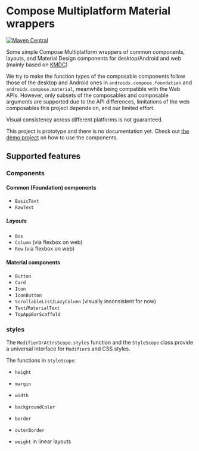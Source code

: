 # Compose Multiplatform Material wrappers

[![Maven Central](https://img.shields.io/maven-central/v/com.huanshankeji/compose-multiplatform-material)](https://search.maven.org/artifact/com.huanshankeji/compose-multiplatform-material)

Some simple Compose Multiplatform wrappers of common components, layouts, and Material Design components for
desktop/Android and web (mainly based on [KMDC](https://github.com/mpetuska/kmdc))

We try to make the function types of the composable components follow those of the desktop and Android ones
in `androidx.compose.foundation` and `androidx.compose.material`, meanwhile being compatible with the Web APIs. However,
only subsets of the composables and composable arguments are supported due to the API differences, limitations of the
web composables this project depends on, and our limited effort.

Visual consistency across different platforms is not guaranteed.

This project is prototype and there is no documentation yet. Check out [the demo project](demo) on how to use the components.

<!--
There is no plan to support Apple platforms until there is official support from [Compose Multiplatform](https://github.com/JetBrains/compose-jb). Check out <https://github.com/cl3m/multiplatform-compose> for some experiments and prototypes on supporting iOS with Compose Multiplatform.
-->

## Supported features

### Components

#### Common (Foundation) components

- `BasicText`
- `RawText`

##### Layouts

- `Box`
- `Column` (via flexbox on web)
- `Row` (via flexbox on web)

#### Material components

- `Button`
- `Card`
- `Icon`
- `IconButton`
- `ScrollableList`/`LazyColumn` (visually inconsistent for now)
- `Text`/`MaterialText`
- `TopAppBarScaffold`

### styles

The `ModifierOrAttrsScope.styles` function and the `StyleScope` class provide a universal interface for `Modifier`s and CSS styles.

The functions in `StyleScope`:

- `height`
- `margin`
- `width`
- `backgroundColor`
- `border`
- `outerBorder`

- `weight` in linear layouts
